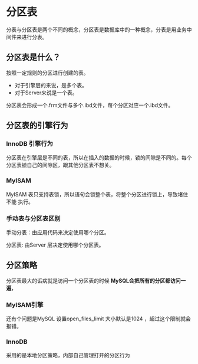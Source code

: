 # 分区表

分表与分区表是两个不同的概念，分区表是数据库中的一种概念，分表是用业务中间件来进行分表。

## 分区表是什么？

按照一定规则的分区进行创建的表。

- 对于引擎层的来说，是多个表。
- 对于Server来说是一个表。

分区表会形成一个.frm文件与多个.ibd文件，每个分区对应一个.ibd文件。

## 分区表的引擎行为

### InnoDB 引擎行为

分区表在引擎层是不同的表，所以在插入的数据的时候，锁的间隙是不同的。每个分区表锁自己的间隙区，跟其他分区表不想关。

### MyISAM

MyISAM 表只支持表锁，所以语句会锁整个表，将整个分区进行锁上，导致堵住不能 执行。

### 手动表与分区表区别

手动分表：由应用代码来决定使用哪个分区。

分区表: 由Server 层决定使用哪个分区表。

## 分区策略

分区表最大的诟病就是访问一个分区表的时候 **MySQL会把所有的分区都访问一遍**，

### MyISAM引擎

还有个问题是MySQL 设置open_files_limit 大小默认是1024 ，超过这个限制就会报错。

### InnoDB

采用的是本地分区策略，内部自己管理打开的分区行为